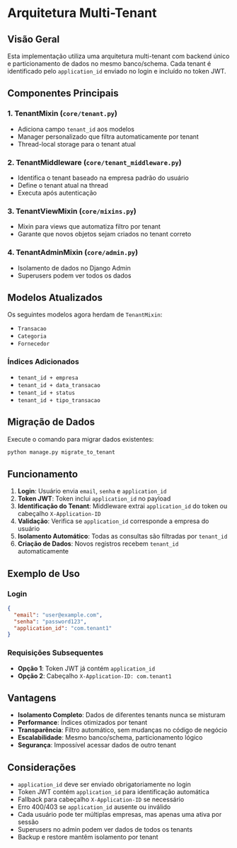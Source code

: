 # Arquitetura Multi-Tenant

## Visão Geral

Esta implementação utiliza uma arquitetura multi-tenant com backend único e particionamento de dados no mesmo banco/schema. Cada tenant é identificado pelo `application_id` enviado no login e incluído no token JWT.

## Componentes Principais

### 1. TenantMixin (`core/tenant.py`)
- Adiciona campo `tenant_id` aos modelos
- Manager personalizado que filtra automaticamente por tenant
- Thread-local storage para o tenant atual

### 2. TenantMiddleware (`core/tenant_middleware.py`)
- Identifica o tenant baseado na empresa padrão do usuário
- Define o tenant atual na thread
- Executa após autenticação

### 3. TenantViewMixin (`core/mixins.py`)
- Mixin para views que automatiza filtro por tenant
- Garante que novos objetos sejam criados no tenant correto

### 4. TenantAdminMixin (`core/admin.py`)
- Isolamento de dados no Django Admin
- Superusers podem ver todos os dados

## Modelos Atualizados

Os seguintes modelos agora herdam de `TenantMixin`:
- `Transacao`
- `Categoria` 
- `Fornecedor`

### Índices Adicionados
- `tenant_id + empresa`
- `tenant_id + data_transacao`
- `tenant_id + status`
- `tenant_id + tipo_transacao`

## Migração de Dados

Execute o comando para migrar dados existentes:

```bash
python manage.py migrate_to_tenant
```

## Funcionamento

1. **Login**: Usuário envia `email`, `senha` e `application_id`
2. **Token JWT**: Token inclui `application_id` no payload
3. **Identificação do Tenant**: Middleware extrai `application_id` do token ou cabeçalho `X-Application-ID`
4. **Validação**: Verifica se `application_id` corresponde a empresa do usuário
5. **Isolamento Automático**: Todas as consultas são filtradas por `tenant_id`
6. **Criação de Dados**: Novos registros recebem `tenant_id` automaticamente

## Exemplo de Uso

### Login
```json
{
  "email": "user@example.com",
  "senha": "password123",
  "application_id": "com.tenant1"
}
```

### Requisições Subsequentes
- **Opção 1**: Token JWT já contém `application_id`
- **Opção 2**: Cabeçalho `X-Application-ID: com.tenant1`

## Vantagens

- **Isolamento Completo**: Dados de diferentes tenants nunca se misturam
- **Performance**: Índices otimizados por tenant
- **Transparência**: Filtro automático, sem mudanças no código de negócio
- **Escalabilidade**: Mesmo banco/schema, particionamento lógico
- **Segurança**: Impossível acessar dados de outro tenant

## Considerações

- `application_id` deve ser enviado obrigatoriamente no login
- Token JWT contém `application_id` para identificação automática
- Fallback para cabeçalho `X-Application-ID` se necessário
- Erro 400/403 se `application_id` ausente ou inválido
- Cada usuário pode ter múltiplas empresas, mas apenas uma ativa por sessão
- Superusers no admin podem ver dados de todos os tenants
- Backup e restore mantêm isolamento por tenant
